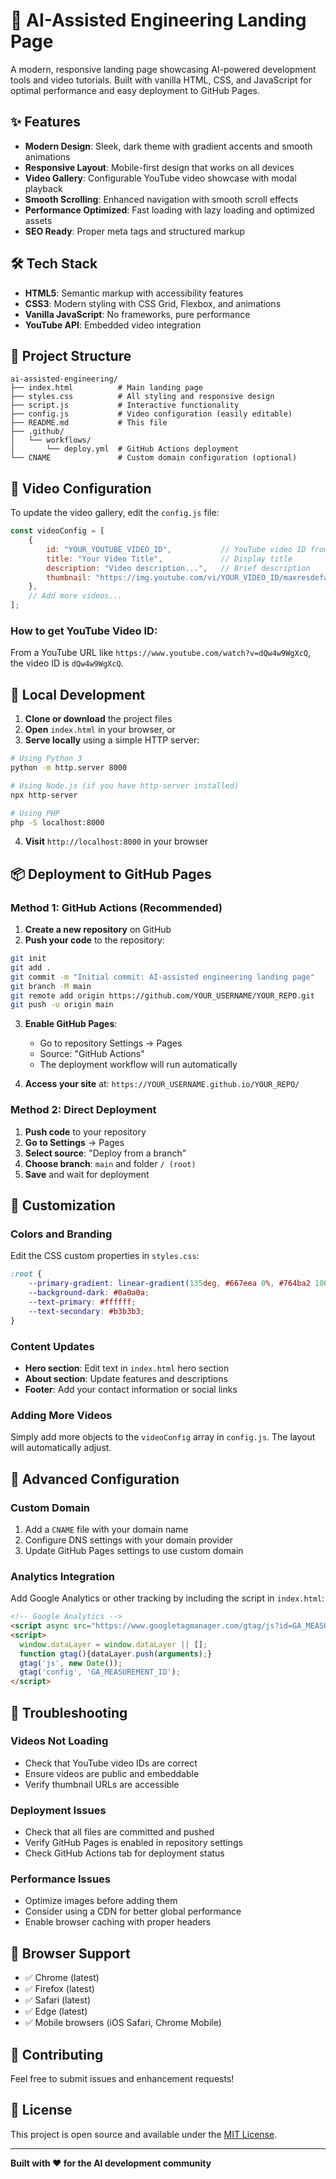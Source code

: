 # 🚀 AI-Assisted Engineering Landing Page

A modern, responsive landing page showcasing AI-powered development tools and video tutorials. Built with vanilla HTML, CSS, and JavaScript for optimal performance and easy deployment to GitHub Pages.

## ✨ Features

- **Modern Design**: Sleek, dark theme with gradient accents and smooth animations
- **Responsive Layout**: Mobile-first design that works on all devices
- **Video Gallery**: Configurable YouTube video showcase with modal playback
- **Smooth Scrolling**: Enhanced navigation with smooth scroll effects
- **Performance Optimized**: Fast loading with lazy loading and optimized assets
- **SEO Ready**: Proper meta tags and structured markup

## 🛠️ Tech Stack

- **HTML5**: Semantic markup with accessibility features
- **CSS3**: Modern styling with CSS Grid, Flexbox, and animations
- **Vanilla JavaScript**: No frameworks, pure performance
- **YouTube API**: Embedded video integration

## 📁 Project Structure

```
ai-assisted-engineering/
├── index.html          # Main landing page
├── styles.css          # All styling and responsive design
├── script.js           # Interactive functionality
├── config.js           # Video configuration (easily editable)
├── README.md           # This file
├── .github/
│   └── workflows/
│       └── deploy.yml  # GitHub Actions deployment
└── CNAME               # Custom domain configuration (optional)
```

## 🎥 Video Configuration

To update the video gallery, edit the `config.js` file:

```javascript
const videoConfig = [
    {
        id: "YOUR_YOUTUBE_VIDEO_ID",           // YouTube video ID from URL
        title: "Your Video Title",             // Display title
        description: "Video description...",   // Brief description
        thumbnail: "https://img.youtube.com/vi/YOUR_VIDEO_ID/maxresdefault.jpg"
    },
    // Add more videos...
];
```

### How to get YouTube Video ID:
From a YouTube URL like `https://www.youtube.com/watch?v=dQw4w9WgXcQ`, the video ID is `dQw4w9WgXcQ`.

## 🚀 Local Development

1. **Clone or download** the project files
2. **Open** `index.html` in your browser, or
3. **Serve locally** using a simple HTTP server:

```bash
# Using Python 3
python -m http.server 8000

# Using Node.js (if you have http-server installed)
npx http-server

# Using PHP
php -S localhost:8000
```

4. **Visit** `http://localhost:8000` in your browser

## 📦 Deployment to GitHub Pages

### Method 1: GitHub Actions (Recommended)

1. **Create a new repository** on GitHub
2. **Push your code** to the repository:
```bash
git init
git add .
git commit -m "Initial commit: AI-assisted engineering landing page"
git branch -M main
git remote add origin https://github.com/YOUR_USERNAME/YOUR_REPO.git
git push -u origin main
```

3. **Enable GitHub Pages**:
   - Go to repository Settings → Pages
   - Source: "GitHub Actions"
   - The deployment workflow will run automatically

4. **Access your site** at: `https://YOUR_USERNAME.github.io/YOUR_REPO/`

### Method 2: Direct Deployment

1. **Push code** to your repository
2. **Go to Settings** → Pages
3. **Select source**: "Deploy from a branch"
4. **Choose branch**: `main` and folder `/ (root)`
5. **Save** and wait for deployment

## 🎨 Customization

### Colors and Branding
Edit the CSS custom properties in `styles.css`:

```css
:root {
    --primary-gradient: linear-gradient(135deg, #667eea 0%, #764ba2 100%);
    --background-dark: #0a0a0a;
    --text-primary: #ffffff;
    --text-secondary: #b3b3b3;
}
```

### Content Updates
- **Hero section**: Edit text in `index.html` hero section
- **About section**: Update features and descriptions
- **Footer**: Add your contact information or social links

### Adding More Videos
Simply add more objects to the `videoConfig` array in `config.js`. The layout will automatically adjust.

## 🔧 Advanced Configuration

### Custom Domain
1. Add a `CNAME` file with your domain name
2. Configure DNS settings with your domain provider
3. Update GitHub Pages settings to use custom domain

### Analytics Integration
Add Google Analytics or other tracking by including the script in `index.html`:

```html
<!-- Google Analytics -->
<script async src="https://www.googletagmanager.com/gtag/js?id=GA_MEASUREMENT_ID"></script>
<script>
  window.dataLayer = window.dataLayer || [];
  function gtag(){dataLayer.push(arguments);}
  gtag('js', new Date());
  gtag('config', 'GA_MEASUREMENT_ID');
</script>
```

## 🐛 Troubleshooting

### Videos Not Loading
- Check that YouTube video IDs are correct
- Ensure videos are public and embeddable
- Verify thumbnail URLs are accessible

### Deployment Issues
- Check that all files are committed and pushed
- Verify GitHub Pages is enabled in repository settings
- Check GitHub Actions tab for deployment status

### Performance Issues
- Optimize images before adding them
- Consider using a CDN for better global performance
- Enable browser caching with proper headers

## 📱 Browser Support

- ✅ Chrome (latest)
- ✅ Firefox (latest)
- ✅ Safari (latest)
- ✅ Edge (latest)
- ✅ Mobile browsers (iOS Safari, Chrome Mobile)

## 🤝 Contributing

Feel free to submit issues and enhancement requests!

## 📄 License

This project is open source and available under the [MIT License](LICENSE).

---

**Built with ❤️ for the AI development community**
